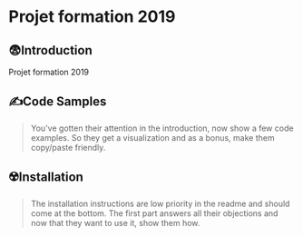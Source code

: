 # Projet formation 2019

## 😨Introduction

Projet formation 2019

## ✍️Code Samples

> You've gotten their attention in the introduction, now show a few code examples. So they get a visualization and as a bonus, make them copy/paste friendly.

## ☢️Installation

> The installation instructions are low priority in the readme and should come at the bottom. The first part answers all their objections and now that they want to use it, show them how.
